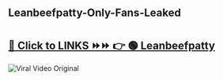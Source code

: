 
 ## Leanbeefpatty-Only-Fans-Leaked

# <h2><a href="https://clipsfans.com/Leanbeefpatty&ref=git">🔗 Click to LINKS ⏩⏩ 👉 🟢 Leanbeefpatty </a></h2>

<a href="https://clipsfans.com/Leanbeefpatty&ref=git" rel="nofollow" data-target="animated-image.originalLink"><img src="https://i.ibb.co.com/xMMVF88/686577567.gif" alt="Viral Video Original" style="max-width: 100%; display: inline-block;" data-target="animated-image.originalImage"></a>
